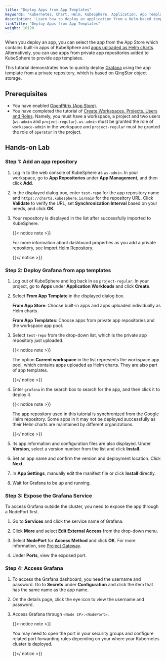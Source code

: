 ```yaml
---
title: "Deploy Apps from App Templates"
keywords: 'Kubernetes, Chart, Helm, KubeSphere, Application, App Templates'
description: 'Learn how to deploy an application from a Helm-based template.'
linkTitle: "Deploy Apps from App Templates"
weight: 10120
---
```


When you deploy an app, you can select the app from the App Store which contains built-in apps of KubeSphere and [apps uploaded as Helm charts](../../../workspace-administration/upload-helm-based-application/). Alternatively, you can use apps from private app repositories added to KubeSphere to provide app templates.

This tutorial demonstrates how to quickly deploy [Grafana](https://grafana.com/) using the app template from a private repository, which is based on QingStor object storage.

## Prerequisites

- You have enabled [OpenPitrix (App Store)](../../../pluggable-components/app-store/).
- You have completed the tutorial of [Create Workspaces, Projects, Users and Roles](../../../quick-start/create-workspace-and-project/). Namely, you must have a workspace, a project and two users (`ws-admin` and `project-regular`). `ws-admin` must be granted the role of `workspace-admin` in the workspace and `project-regular` must be granted the role of `operator` in the project.

## Hands-on Lab

### Step 1: Add an app repository

1. Log in to the web console of KubeSphere as `ws-admin`. In your workspace, go to **App Repositories** under **App Management**, and then click **Add**.

2. In the displayed dialog box, enter `test-repo` for the app repository name and `https://charts.kubesphere.io/main` for the repository URL. Click **Validate** to verify the URL, set **Synchronization Interval** based on your needs, and click **OK**.

3. Your repository is displayed in the list after successfully imported to KubeSphere.

   {{< notice note >}}

   For more information about dashboard properties as you add a private repository, see [Import Helm Repository](../../../workspace-administration/app-repository/import-helm-repository/).

   {{</ notice >}}

### Step 2: Deploy Grafana from app templates

1. Log out of KubeSphere and log back in as `project-regular`. In your project, go to **Apps** under **Application Workloads** and click **Create**.

2. Select **From App Template** in the displayed dialog box.

   **From App Store**: Choose built-in apps and apps uploaded individually as Helm charts.

   **From App Templates**: Choose apps from private app repositories and the workspace app pool.

3. Select `test-repo` from the drop-down list, which is the private app repository just uploaded.

   {{< notice note >}}

   The option **Current workspace** in the list represents the workspace app pool, which contains apps uploaded as Helm charts. They are also part of app templates.

   {{</ notice >}} 

4. Enter `grafana` in the search box to search for the app, and then click it to deploy it.

   {{< notice note >}} 

   The app repository used in this tutorial is synchronized from the Google Helm repository. Some apps in it may not be deployed successfully as their Helm charts are maintained by different organizations.

   {{</ notice >}} 

5. Its app information and configuration files are also displayed. Under **Version**, select a version number from the list and click **Install**.

6. Set an app name and confirm the version and deployment location. Click **Next**.
   
7. In **App Settings**, manually edit the manifest file or click **Install** directly.

8. Wait for Grafana to be up and running.

### Step 3: Expose the Grafana Service

To access Grafana outside the cluster, you need to expose the app through a NodePort first.

1. Go to **Services** and click the service name of Grafana.

2. Click **More** and select **Edit External Access** from the drop-down menu.

3. Select **NodePort** for **Access Method** and click **OK**. For more information, see [Project Gateway](../../../project-administration/project-gateway/).

4. Under **Ports**, view the exposed port.

### Step 4: Access Grafana

1. To access the Grafana dashboard, you need the username and password. Go to **Secrets** under **Configuration** and click the item that has the same name as the app name.

2. On the details page, click the eye icon to view the username and password.

3. Access Grafana through `<Node IP>:<NodePort>`.

   {{< notice note >}}

   You may need to open the port in your security groups and configure related port forwarding rules depending on your where your Kubernetes cluster is deployed.

   {{</ notice >}} 